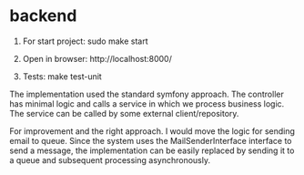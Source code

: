 # backend

1) For start project:
sudo make start

2) Open in browser:
http://localhost:8000/

3) Tests:
make test-unit

   
The implementation used the standard symfony approach. 
The controller has minimal logic and calls a service in which we process business logic. 
The service can be called by some external client/repository.

For improvement and the right approach. I would move the logic for sending email to queue.
Since the system uses the MailSenderInterface interface to send a message, the implementation can be easily replaced by sending it to a queue and subsequent processing asynchronously.